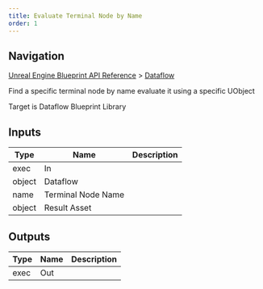 ```yaml
---
title: Evaluate Terminal Node by Name
order: 1
---
```

## Navigation

[Unreal Engine Blueprint API Reference](https://dev.epicgames.com/documentation/en-us/unreal-engine/BlueprintAPI) > [Dataflow](https://dev.epicgames.com/documentation/en-us/unreal-engine/BlueprintAPI/Dataflow)

Find a specific terminal node by name evaluate it using a specific UObject

Target is Dataflow Blueprint Library

## Inputs

| Type | Name | Description |
| --- | --- | --- |
| exec | In |  |
| object | Dataflow |  |
| name | Terminal Node Name |  |
| object | Result Asset |  |

## Outputs

| Type | Name | Description |
| --- | --- | --- |
| exec | Out |  |
